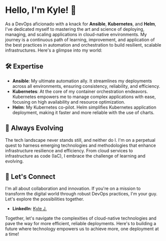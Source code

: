 # Hello, I'm Kyle! 👋

As a DevOps aficionado with a knack for **Ansible**, **Kubernetes**, and **Helm**, I've dedicated myself to mastering the art and science of deploying, managing, and scaling applications in cloud-native environments. My journey is a continuous path of learning, improvement, and application of the best practices in automation and orchestration to build resilient, scalable infrastructures. Here's a glimpse into my world:

## 🛠️ Expertise

- **Ansible**: My ultimate automation ally. It streamlines my deployments across all environments, ensuring consistency, reliability, and efficiency.
- **Kubernetes**: At the core of my container orchestration endeavors. Kubernetes empowers me to manage complex applications with ease, focusing on high availability and resource optimization.
- **Helm**: My Kubernetes co-pilot. Helm simplifies Kubernetes application deployment, making it faster and more reliable with the use of charts.

## 🌱 Always Evolving

The tech landscape never stands still, and neither do I. I'm on a perpetual quest to harness emerging technologies and methodologies that enhance infrastructure resilience and efficiency. From cloud services to infrastructure as code (IaC), I embrace the challenge of learning and evolving.

## 💼 Let's Connect

I'm all about collaboration and innovation. If you're on a mission to transform the digital world through robust DevOps practices, I'm your guy. Let's explore the possibilities together.

- **LinkedIn**: [Kyle J.](https://www.linkedin.com/in/kyle-j-2a02b310956-kj/)

Together, let's navigate the complexities of cloud-native technologies and pave the way for more efficient, reliable deployments. Here's to building a future where technology empowers us to achieve more, one deployment at a time!
